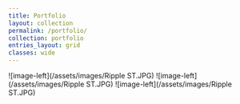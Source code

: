 ```yaml
---
title: Portfolio
layout: collection
permalink: /portfolio/
collection: portfolio
entries_layout: grid
classes: wide
---
```

![image-left](/assets/images/Ripple ST.JPG)
![image-left](/assets/images/Ripple ST.JPG)
![image-left](/assets/images/Ripple ST.JPG)